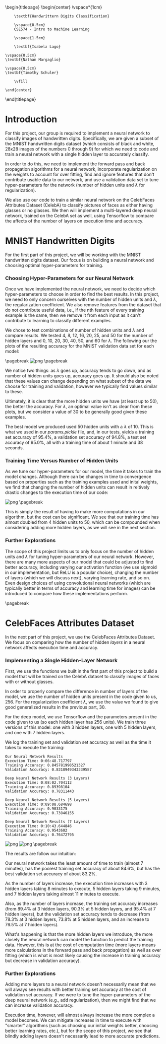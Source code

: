 \begin{titlepage}
    \begin{center}
        \vspace*{1cm}
        
        \textbf{Handwrittern Digits Classification}
        
        \vspace{0.5cm}
        CSE574 - Intro to Machine Learning
        
        \vspace{1.5cm}
        
        \textbf{Isabela Lago}

	\vspace{0.5cm}
	\textbf{Nathan Margaglio}

	\vspace{0.5cm}
	\textbf{Timothy Schuler}
        
        \vfill
        
    \end{center}
\end{titlepage}

# Introduction

For this project, our group is required to implement a neural network to classify images of handwritten digits.  Specifically, we are given a subset of the MNIST handwritten digits dataset (which consists of black and white, 28x28 images of the numbers 0 through 9) for which we need to code and train a neural network with a single hidden layer to accurately classify.

In order to do this, we need to implement the forward pass and back propagation algorithms for a neural network, incorporate regularization on the weights to account for over fitting, find and ignore features that don't contribute usable data to our network, and use a validation data set to tune hyper-parameters for the network (number of hidden units and $\lambda$ for regularization).

We also use our code to train a similar neural network on the CelebFaces Attributes Dataset (CelebA) to classify pictures of faces as either having glasses or no glasses.  We then will implement a multi-layered deep neural network, trained on the CelebA set as well, using Tensorflow to compare the affects of the number of layers on execution time and accuracy.

# MNIST Handwritten Digits

For the first part of this project, we will be working with the MNIST handwritten digits dataset.  Our focus is on building a neural network and choosing optimal hyper-parameters for training.

### Choosing Hyper-Parameters for our Neural Network

Once we have implemented the neural network, we need to decide which hyper-parameters to choose in order to find the best results.  In this project, we need to only concern ourselves with the number of hidden units and $\lambda$, the regularization coefficient.  We also remove features from the dataset that do not contribute useful data, i.e., if the nth feature of every training example is the same, then we remove it from each input as it can't contribute to learning to classify different examples.

We chose to test combinations of number of hidden units and $\lambda$ and compare results.  We tested 4, 8, 12, 16, 20, 25, and 50 for the number of hidden layers and 0, 10, 20, 30, 40, 50, and 60 for $\lambda$.  The following our the plots of the resulting accuracy for the MNIST validation data set for each model:

\pagebreak
![png](output_4_0.png)
\pagebreak

We notice two things:  as $\lambda$ goes up, accuracy tends to go down, and as number of hidden units goes up, accuracy goes up.  It should also be noted that these values can change depending on what subset of the data we choose for training and validation, however we typically find values similar to these.

Ultimately, it is clear that the more hidden units we have (at least up to 50), the better the accuracy.  For $\lambda$, an optimal value isn't as clear from these plots, but we consider a value of 30 to be generally good given these examples.

The best model we produced used 50 hidden units with a $\lambda$ of 10.  This is what we used in our *params.pickle* file, and, in our tests, yields a training set accuracy of 95.4%, a validation set accuracy of 94.8%, a test set accuracy of 95.0%, all with a training time of about 1 minute and 38 seconds.

### Training Time Versus Number of Hidden Units

As we tune our hyper-parameters for our model, the time it takes to train the model changes.  Although there can be changes in time to convergence based on properties such as the training examples used and inital weights, we find that changing the number of hidden units can result in reltively drastic changes to the execution time of our code:

![png](output_ave_time.png)
\pagebreak

This is simply the result of having to make more computations in our algorithm, but the cost can be significant.  We see that our training time has almost doubled from 4 hidden units to 50, which can be compounded when considering adding more hidden layers, as we will see in the next section.

### Further Explorations

The scope of this project limits us to only focus on the number of hidden units and $\lambda$ for tuning hyper-parameters of our neural network.  However, there are many more aspects of our model that could be adjusted to find better accuracy, including varying our activation function (we use sigmoid in our implementation, but ReLU is a popular choice), changing the number of layers (which we will discuss next), varying learning rate, and so on.  Even design choices of using convolutional neural networks (which are typically better in terms of accuracy and learning time for images) can be introduced to compare how these implementations perform.

\pagebreak

# CelebFaces Attributes Dataset

In the next part of this project, we use the CelebFaces Attributes Dataset.  We focus on comparing how the number of hidden *layers* in a neural network affects execution time and accuracy.

### Implementing a Single Hidden-Layer Network

First, we use the functions we built in the first part of this project to build a model that will be trained on the CelebA dataset to classify images of faces with or without glasses.

In order to properly compare the difference in number of layers of the model, we use the number of hidden units present in the code given to us, 256.  For the regularization coefficient $\lambda$, we use the value we found to give good generalized results in the previous part, 30.

For the deep model, we use Tensorflow and the parameters present in the code given to us (so each hidden layer has 256 units).  We train three versions of this model: one with 3 hidden layers, one with 5 hidden layers, and one with 7 hidden layers.

We log the training set and validation set accuracy as well as the time it takes to execute the training:

    Our Neural Network Results
    Execution Time: 0:06:48.717797
    Training Accuracy: 0.845781990521327
    Validation Accuracy: 0.8318949343339587
    
    Deep Neural Network Results (3 Layers)
    Execution Time: 0:08:02.704112
    Training Accuracy: 0.89398104
    Validation Accuracy: 0.78311443
    
    Deep Neural Network Results (5 Layers)
    Execution Time: 0:09:08.684698
    Training Accuracy: 0.9033175
    Validation Accuracy: 0.73846155
    
    Deep Neural Network Results (7 Layers)
    Execution Time: 0:10:43.644846
    Training Accuracy: 0.9543602
    Validation Accuracy: 0.76472795

![png](output_layers.png)
![png](output_layers_time.png)
\pagebreak

The results are follow our intuition:

Our neural network takes the least amount of time to train (almost 7 minutes), has the poorest training set accuracy of about 84.6%, but has the best validation set accuracy of about 83.2%.

As the number of layers increase, the execution time increases with 3 hidden layers taking 8 minutes to execute, 5 hidden layers taking 9 minutes, and 7 hidden layers taking almost 11 minutes to execute.  

Also, as the number of layers increase, the training set accuracy increases (from 89.4% at 3 hidden layers, 90.3% at 5 hidden layers, and 95.4% at 7 hidden layers), but the validation set accuracy tends to decrease (from 78.3% at 3 hidden layers, 73.8% at 5 hidden layers, and an increase to 76.5% at 7 hidden layers).

What's happening is that the more hidden layers we introduce, the more closely the neural network can model the function to predict the training data.  However, this is at the cost of computation time (more layers means more calculations in the forward pass and back propagation) as well as over fitting (which is what is most likely causing the increase in training accuracy but decrease in validation accuracy).

### Further Explorations

Adding more layers to a neural network doesn't necessarily mean that we will always see results with better training set accuracy at the cost of validation set accuracy.  If we were to tune the hyper-parameters of the deep neural network (e.g., add regularization), then we might find that we can increase validation accuracy.

Execution time, however, will almost always increase the more complex a model becomes.  We can mitigate increases in time to execute with "smarter" algorithms (such as choosing our initial weights better, choosing better learning rates, etc.), but for the scope of this project, we see that blindly adding layers doesn't necessarily lead to more accurate predictions.
